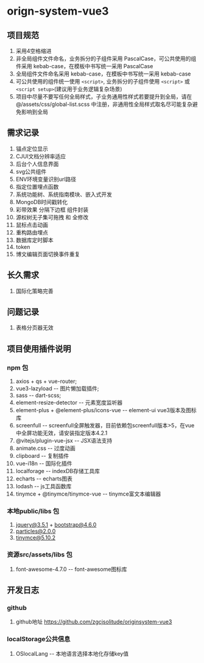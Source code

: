 # orign-system-vue3

## 项目规范
1. 采用4空格缩进
2. 非全局组件文件命名，业务拆分的子组件采用 PascalCase，可公共使用的组件采用 kebab-case，在模板中书写统一采用 PascalCase
3. 全局组件文件命名采用 kebab-case，在模板中书写统一采用 kebab-case
4. 可公共使用的组件统一使用 `<script>`, 业务拆分的子组件使用 `<script>` 或 `<script setup>`(建议用于业务逻辑复杂场景)
5. 项目中尽量不要写任何全局样式，子业务通用性样式若要提升到全局，请在 @/assets/css/global-list.scss 中注册，非通用性全局样式取名尽可能复杂避免影响到全局

## 需求记录
1. 锚点定位显示
2. CJUI文档分辨率适应
3. 后台个人信息界面
5. svg公共组件
6. ENV环境变量识别url路径
7. 指定位置埋点函数
10. 系统功能树、系统指南模块、嵌入式开发
11. MongoDB时间戳转化
13. 彩带效果 分隔下边框 组件封装
14. 源权树无子集可拖拽 和 全修改
15. 鼠标点击动画
18. 重构路由埋点
19. 数据库定时脚本
22. token
24. 博文编辑页面切换事件重复

## 长久需求
1. 国际化策略完善

## 问题记录
1. 表格分页器无效

## 项目使用插件说明
### npm 包
1. axios + qs + vue-router;
2. vue3-lazyload  -- 图片懒加载插件;
3. sass  -- dart-scss;
4. element-resize-detector  -- 元素宽度监听器
6. element-plus + @element-plus/icons-vue -- element-ui vue3版本及图标库
7. screenfull -- screenfull全屏触发器，目前依赖包screenfull版本>5，在vue中全屏功能无效，请安装指定版本4.2.1
8. @vitejs/plugin-vue-jsx -- JSX语法支持
9. animate.css -- 过度动画
10. clipboard -- 复制插件
11. vue-i18n -- 国际化插件
12. localforage -- indexDB存储工具库
13. echarts -- echarts图表
14. lodash -- js工具函数库
15. tinymce + @tinymce/tinymce-vue  -- tinymce富文本编辑器
### 本地public/libs 包
1. jquery@3.5.1 + bootstrap@4.6.0
2. particles@2.0.0
3. tinymce@5.10.2
### 资源src/assets/libs 包
1. font-awesome-4.7.0  -- font-awesome图标库

## 开发日志
### github
1. github地址 https://github.com/zgcjsolitude/originsystem-vue3
### localStorage公共信息
1. OSlocalLang -- 本地语言选择本地化存储key值